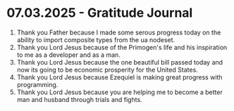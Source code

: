 # 07.03.2025 - Gratitude Journal

1. Thank you Father because I made some serous progress today on the ability to import composite types from the ua nodeset.
2. Thank you Lord Jesus because of the Primogen's life and his inspiration to me as a developer and as a man.
3. Thank you Lord Jesus because the one beautiful bill passed today and now its going to be economic prosperity for the United States.
4. Thank you Lord Jesus because Ezequiel is making great progress with programming.
5. Thank you Lord Jesus because you are helping me to become a better man and husband through trials and fights.
